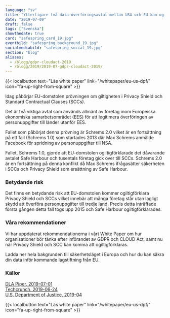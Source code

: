 ```yaml
---
language: "sv"
title: "Ytterligare två data-överförings­avtal mellan USA och EU kan ogiltigförklaras"
date: "2019-07-09"
draft: false
tags: ["Svenska"]
showthedate: true
card: "safespring_card_19.jpg"
eventbild: "safespring_background_19.jpg"
socialmediabild: "safespring_social_19.jpg"
section: "blog"
aliases:
  - /blogg/gdpr-cloudact-2019
  - /blogg/2019/2019-07-gdpr-cloudact-2019/
---
```


{{< localbutton text="Läs white paper" link="/whitepaper/eu-us-dpf/" icon="fa-up-right-from-square" >}}<br>

<div class="ingress"><p>Idag påbörjar EU-domstolen prövningen om giltigheten i Privacy Shield och Standard Contractual Clauses (SCCs).</p></div>

Det är två viktiga avtal som används allmänt av företag inom Europeiska ekonomiska samarbetsområdet (EES) för att legitimera överföringen av personuppgifter till länder utanför EES.

Fallet som påbörjat denna prövning är Schrems 2.0 vilket är en fortsättning på ett fall (Schrems 1.0) som startades 2013 där Max Schrems anmälde Facebook för spridning av personuppgifter till NSA.

Fallet, Schrems 1.0, gjorde att EU-domstolen ogiltigförklarade det dåvarande avtalet Safe Harbour och tusentals företag gick över till SCCs. Schrems 2.0 är en fortsättning på denna konflikt då Max Schrems ifrågasätter säkerheten i SCCs och Privacy Shield som ersättning av Safe Harbour.

### Betydande risk

Det finns en betydande risk att EU-domstolen kommer ogiltigförklara Privacy Shield och SCCs vilket innebär att många företag står utan lagligt skydd att överföra personuppgifter till tredje land. Precis detta inträffade första gången detta fall togs upp 2015 och Safe Harbour ogiltigförklarades.

### Våra rekommendationer

Vi har uppdaterat rekommendationerna i vårt White Paper om hur organisationer bör tänka efter införandet av GDPR och CLOUD Act, samt nu när Privacy Shield och SCC kan komma att ogiltigförklaras.

Ladda ner hela bakgrunden till säkerhetsläget i Europa och hur du kan säkra din data inför kommande lagstiftning från EU.

### Källor

<a href="https://blogs.dlapiper.com/privacymatters/schrems-2-0-the-demise-of-standard-contractual-clauses-and-privacy-shield/">DLA Piper, 2019-07-01</a><br>
<a href="https://techcrunch.com/2019/06/24/eu-us-privacy-shield-legal-showdown-now-set-for-july-9/?guccounter=2">Techcrunch, 2019-06-24</a><br>
<a href="https://www.justice.gov/opa/press-release/file/1153446/download?utm_medium=email&utm_a=govdelivery">U.S. Department of Justice, 2019-04</a><br>

{{< localbutton text="Läs white paper" link="/whitepaper/eu-us-dpf/" icon="fa-up-right-from-square" >}}
<br>
